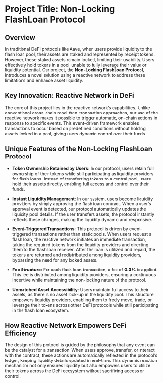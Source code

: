 # Project Title: Non-Locking FlashLoan Protocol

## Overview

In traditional DeFi protocols like Aave, when users provide liquidity to the flash loan pool, their assets are staked and represented by receipt tokens. However, these staked assets remain locked, limiting their usability. Users effectively hold tokens in a pool, unable to fully leverage their value or liquidity potential. Our project, the **Non-Locking FlashLoan Protocol**, introduces a novel solution using a reactive network to address these limitations and enhance asset liquidity.

## Key Innovation: Reactive Network in DeFi

The core of this project lies in the reactive network’s capabilities. Unlike conventional cross-chain read-then-transaction approaches, our use of the reactive network makes it possible to trigger automatic, on-chain actions in response to specific events. This event-driven framework enables transactions to occur based on predefined conditions without holding assets locked in a pool, giving users dynamic control over their funds.

## Unique Features of the Non-Locking FlashLoan Protocol

- **Token Ownership Retained by Users**: In our protocol, users retain full ownership of their tokens while still participating as liquidity providers for flash loans. Instead of transferring tokens to a central pool, users hold their assets directly, enabling full access and control over their funds.

- **Instant Liquidity Management**: In our system, users become liquidity providers by simply approving the flash loan contract. When a user’s approval event is detected, our protocol automatically updates the liquidity pool details. If the user transfers assets, the protocol instantly reflects these changes, making the liquidity dynamic and responsive.

- **Event-Triggered Transactions**: This protocol is driven by event-triggered transactions rather than static pools. When users request a flash loan, the reactive network initiates an immediate transaction, taking the required tokens from the liquidity providers and directing them to the flash loan receiver. After the loan is utilized and repaid, the tokens are returned and redistributed among liquidity providers, bypassing the need for any locked assets.

- **Fee Structure**: For each flash loan transaction, a fee of **0.3%** is applied. This fee is distributed among liquidity providers, ensuring a continuous incentive while maintaining the non-locking nature of the protocol.

- **Unmatched Asset Accessibility**: Users maintain full access to their assets, as there is no asset lock-up in the liquidity pool. This structure empowers liquidity providers, enabling them to freely move, trade, or leverage their tokens across other DeFi protocols while still participating in the flash loan ecosystem.

## How Reactive Network Empowers DeFi Efficiency

The design of this protocol is guided by the philosophy that any event can be the catalyst for a transaction. When users approve, transfer, or interact with the contract, these actions are automatically reflected in the protocol’s ledger, keeping liquidity details updated in real-time. This dynamic reaction mechanism not only ensures liquidity but also empowers users to utilize their tokens across the DeFi ecosystem without sacrificing access or control.
